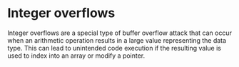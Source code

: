 # Integer overflows

Integer overflows are a special type of buffer overflow attack that can occur when an arithmetic operation results in a large value representing the data type. This can lead to unintended code execution if the resulting value is used to index into an array or modify a pointer.